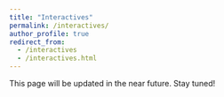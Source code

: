 ```yaml
---
title: "Interactives"
permalink: /interactives/
author_profile: true
redirect_from:
  - /interactives
  - /interactives.html
---
```


This page will be updated in the near future. Stay tuned!
